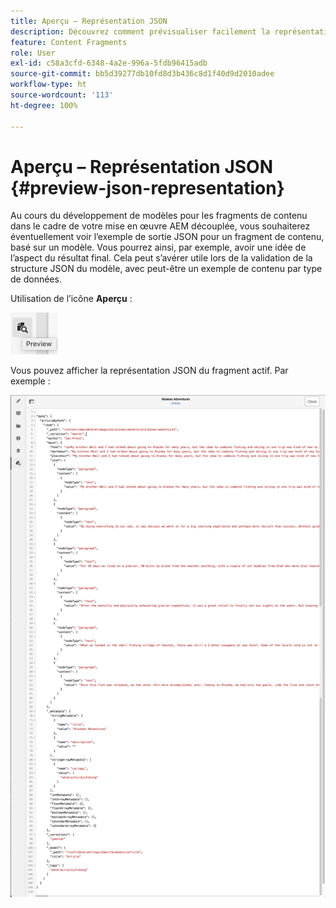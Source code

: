 ```yaml
---
title: Aperçu – Représentation JSON
description: Découvrez comment prévisualiser facilement la représentation JSON de vos fragments de contenu lors de la mise en œuvre de votre solution AEM découplée.
feature: Content Fragments
role: User
exl-id: c58a3cfd-6348-4a2e-996a-5fdb96415adb
source-git-commit: bb5d39277db10fd8d3b436c8d1f40d9d2010adee
workflow-type: ht
source-wordcount: '113'
ht-degree: 100%

---
```


# Aperçu – Représentation JSON {#preview-json-representation}

Au cours du développement de modèles pour les fragments de contenu dans le cadre de votre mise en œuvre AEM découplée, vous souhaiterez éventuellement voir l’exemple de sortie JSON pour un fragment de contenu, basé sur un modèle. Vous pourrez ainsi, par exemple, avoir une idée de l’aspect du résultat final. Cela peut s’avérer utile lors de la validation de la structure JSON du modèle, avec peut-être un exemple de contenu par type de données.

Utilisation de l’icône **Aperçu** :

![Éditeur de fragment de contenu – onglet Aperçu](assets/cfm-preview-01.png)

Vous pouvez afficher la représentation JSON du fragment actif. Par exemple :

![Éditeur de fragment de contenu – Aperçu d’un fragment](assets/cfm-preview-02.png)

<!--
**Copy URL** allows you to copy to clipboard the URL for either author or publish.
-->
